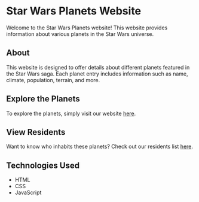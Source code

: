 # Star Wars Planets Website

Welcome to the Star Wars Planets website! This website provides information about various planets in the Star Wars universe.

## About

This website is designed to offer details about different planets featured in the Star Wars saga. Each planet entry includes information such as name, climate, population, terrain, and more.

## Explore the Planets

To explore the planets, simply visit our website [here](https://your-website-url.com).

## View Residents

Want to know who inhabits these planets? Check out our residents list [here](https://your-website-url.com/residents).

## Technologies Used

- HTML
- CSS
- JavaScript


